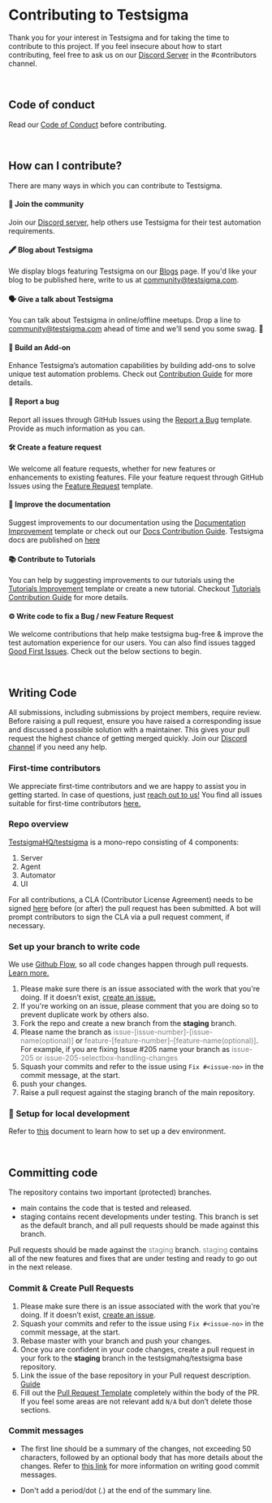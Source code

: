 # Contributing to Testsigma

Thank you for your interest in Testsigma and for taking the time to contribute to this project. If you feel insecure about how to start contributing, feel free to ask us on our [Discord Server](https://discord.gg/invite/5caWS7R6QX) in the #contributors channel.

&emsp;

## **Code of conduct**

Read our [Code of Conduct](CODE_OF_CONDUCT.md) before contributing.

&emsp;

## **How can I contribute?**

There are many ways in which you can contribute to Testsigma.


#### 👥 Join the community

Join our [Discord server](https://discord.gg/invite/5caWS7R6QX), help others use Testsigma for their test automation requirements.


#### 🖋️ Blog about Testsigma

We display blogs featuring Testsigma on our [Blogs](https://testsigma.com/blog) page. If you'd like your blog to be published here, write to us at [community@testsigma.com](mailto:community@testsigma.com).


#### 🗣️ Give a talk about Testsigma

You can talk about Testsigma in online/offline meetups. Drop a line to [community@testsigma.com](mailto:community@testsigma.com) ahead of time and we'll send you some swag. 👕


#### 🧩 Build an Add-on 

Enhance Testsigma’s automation capabilities by building add-ons to solve unique test automation problems. Check out [Contribution Guide](https://github.com/testsigmahq/testsigma-addons/blob/main/CONTRIBUTING.md) for more details.


#### 🐞 Report a bug

Report all issues through GitHub Issues using the [Report a Bug](https://github.com/testsigmahq/testsigma/issues/new/choose) template. Provide as much information as you can.


#### 🛠 Create a feature request

We welcome all feature requests, whether for new features or enhancements to existing features. File your feature request through GitHub Issues using the [Feature Request](https://github.com/testsigmahq/testsigma/issues/new/choose) template.


#### 📝 Improve the documentation

Suggest improvements to our documentation using the [Documentation Improvement](https://github.com/testsigmahq/testsigma-docs/issues/new/choose) template or check out our [Docs Contribution Guide](https://github.com/testsigmahq/testsigma-docs/blob/main/CONTRIBUTING.md). Testsigma docs are published on [here](https://testsigma.com/docs/)


#### 📚 Contribute to Tutorials 

You can help by suggesting improvements to our tutorials using the [Tutorials Improvement](https://github.com/testsigmahq/testsigma-tutorials/issues/new/choose) template or create a new tutorial. Checkout [Tutorials Contribution Guide](https://github.com/testsigmahq/testsigma-tutorials/blob/main/CONTRIBUTING.md) for more details.


#### ⚙️ Write code to fix a Bug / new Feature Request

We welcome contributions that help make testsigma bug-free & improve the test automation experience for our users. You can also find issues tagged [Good First Issues](https://github.com/testsigmahq/testsigma/issues?q=is%3Aopen+is%3Aissue+label%3A"good+first+issue"). Check out the below sections to begin.

&emsp;

## **Writing Code**

All submissions, including submissions by project members, require review. Before raising a pull request, ensure you have raised a corresponding issue and discussed a possible solution with a maintainer. This gives your pull request the highest chance of getting merged quickly. Join our [Discord channel](https://discord.gg/invite/5caWS7R6QX) if you need any help.

 
### First-time contributors

We appreciate first-time contributors and we are happy to assist you in getting started. In case of questions, just [reach out to us!](https://discord.gg/invite/5caWS7R6QX)
You find all issues suitable for first-time contributors [here.](https://github.com/testsigmahq/testsigma/issues?q=is%3Aopen+is%3Aissue+label%3A%22good+first+issue%22)


### Repo overview

[TestsigmaHQ/testsigma](https://github.com/testsigmahq/testsigma) is a mono-repo
consisting of 4 components:

1. Server
2. Agent
3. Automator
4. UI


For all contributions, a CLA (Contributor License Agreement) needs to be signed [here](https://cla-assistant.io/testsigmahq/testsigma) before (or after) the pull request has been submitted. A bot will prompt contributors to sign the CLA via a pull request comment, if necessary.


### Set up your branch to write code

We use [Github Flow](https://guides.github.com/introduction/flow/index.html), so all code changes happen through pull requests. [Learn more.](https://blog.scottlowe.org/2015/01/27/using-fork-branch-git-workflow/) 

 1. Please make sure there is an issue associated with the work that you're doing. If it doesn’t exist, [create an issue.](https://github.com/login?return_to=https%3A%2F%2Fgithub.com%2Ftestsigmahq%2Ftestsigma%2Fissues%2Fnew%2Fchoose)
 2. If you're working on an issue, please comment that you are doing so to prevent duplicate work by others also.
 3. Fork the repo and create a new branch from the **staging** branch.
 4. Please name the branch as <span style="color:grey">issue-[issue-number]-[issue-name(optional)]</span> or <span style="color:grey">feature-[feature-number]–[feature-name(optional)]</span>. For example, if you are fixing Issue #205 name your branch as <span style="color:grey">issue-205 or  issue-205-selectbox-handling-changes</span>
 5. Squash your commits and refer to the issue using `Fix #<issue-no>` in the commit message, at the start.
 6. push your changes.
 7. Raise a pull request against the staging branch of the main repository.


### 🏡  Setup for local development

Refer to [this](https://testsigma.com/docs/contributing/setup-dev-environment
) document to learn how to set up a dev environment.

&emsp;

## **Committing code**

The repository contains two important (protected) branches.

 * main contains the code that is tested and released. 
 * staging  contains recent developments under testing. This branch is set as the default branch, and all pull requests should be made against this branch.

Pull requests should be made against the <span style="color:grey">staging</span> branch. <span style="color:grey">staging</span> contains all of the new features and fixes that are under testing and ready to go out in the next release.


### Commit & Create Pull Requests 

 1. Please make sure there is an issue associated with the work that you're doing. If it doesn’t exist, [create an issue](https://github.com/login?return_to=https%3A%2F%2Fgithub.com%2Ftestsigmahq%2Ftestsigma%2Fissues%2Fnew%2Fchoose).
 2. Squash your commits and refer to the issue using `Fix #<issue-no>` in the commit message, at the start.
 3. Rebase master with your branch and push your changes.
 4. Once you are confident in your code changes, create a pull request in your fork to the **staging** branch in the testsigmahq/testsigma base repository.
 5. Link the issue of the base repository in your Pull request description. [Guide](https://docs.github.com/en/issues/tracking-your-work-with-issues/linking-a-pull-request-to-an-issue)
 6. Fill out the [Pull Request Template](./.github/PULL_REQUEST_TEMPLATE.md) completely within the body of the PR. If you feel some areas are not relevant add `N/A` but don’t delete those sections.


###  Commit messages

- The first line should be a summary of the changes, not exceeding 50
  characters, followed by an optional body that has more details about the
  changes. Refer to [this link](https://github.com/erlang/otp/wiki/writing-good-commit-messages)
  for more information on writing good commit messages.

- Don't add a period/dot (.) at the end of the summary line.
